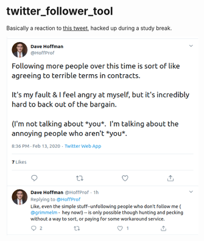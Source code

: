 # twitter_follower_tool

Basically a reaction to [this tweet](https://twitter.com/HoffProf/status/1228130876321652737), hacked up during a study break.

![Hoffman Tweet](twitter_screenshot.png)
